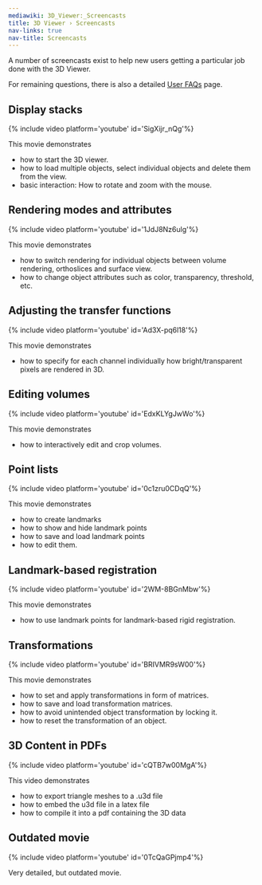 ```yaml
---
mediawiki: 3D_Viewer:_Screencasts
title: 3D Viewer › Screencasts
nav-links: true
nav-title: Screencasts
---
```


A number of screencasts exist to help new users getting a particular job done with the 3D Viewer.

For remaining questions, there is also a detailed [User FAQs](/plugins/3d-viewer/user-faqs) page.

## Display stacks

{% include video platform='youtube' id='SigXijr_nQg'%}

This movie demonstrates

-   how to start the 3D viewer.
-   how to load multiple objects, select individual objects and delete them from the view.
-   basic interaction: How to rotate and zoom with the mouse.

## Rendering modes and attributes

{% include video platform='youtube' id='1JdJ8Nz6ulg'%}

This movie demonstrates

-   how to switch rendering for individual objects between volume rendering, orthoslices and surface view.
-   how to change object attributes such as color, transparency, threshold, etc.

## Adjusting the transfer functions

{% include video platform='youtube' id='Ad3X-pq6l18'%}

This movie demonstrates

-   how to specify for each channel individually how bright/transparent pixels are rendered in 3D.

## Editing volumes

{% include video platform='youtube' id='EdxKLYgJwWo'%}

This movie demonstrates

-   how to interactively edit and crop volumes.

## Point lists

{% include video platform='youtube' id='0c1zru0CDqQ'%}

This movie demonstrates

-   how to create landmarks
-   how to show and hide landmark points
-   how to save and load landmark points
-   how to edit them.

## Landmark-based registration

{% include video platform='youtube' id='2WM-8BGnMbw'%}

This movie demonstrates

-   how to use landmark points for landmark-based rigid registration.

## Transformations

{% include video platform='youtube' id='BRIVMR9sW00'%}

This movie demonstrates

-   how to set and apply transformations in form of matrices.
-   how to save and load transformation matrices.
-   how to avoid unintended object transformation by locking it.
-   how to reset the transformation of an object.

## 3D Content in PDFs

{% include video platform='youtube' id='cQTB7w00MgA'%}

This video demonstrates

-   how to export triangle meshes to a .u3d file
-   how to embed the u3d file in a latex file
-   how to compile it into a pdf containing the 3D data

## Outdated movie

{% include video platform='youtube' id='0TcQaGPjmp4'%}

Very detailed, but outdated movie.
